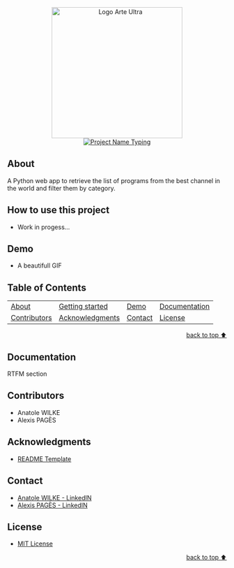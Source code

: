 <!-- Logo Section  -->
<div align="center">
    <a href="https://www.arte.tv/fr/direct/" target="_blank">
        <img src="https://i.imgur.com/Op6SYiw.png" 
        alt="Logo Arte Ultra" height="300" width="auto">
    </a>
</div>


<!-- Project title -->
<div align="center">
    <a href="https://git.io/typing-svg"><img src="https://readme-typing-svg.herokuapp.com?font=Fira+Code&pause=1000&color=FF7A33&center=true&width=435&lines=Ultimate+ARTE+Web+app" alt="Project Name Typing" /></a>
</div>

## About
A Python web app to retrieve the list of programs from the best channel in the world and filter them by category.

## How to use this project
- Work in progess...

## Demo
- A beautifull GIF

## Table of Contents

<dev align="center">
<table align="center">
        <tr>
            <td><a href="#about">About</a></td>        
            <td><a href="#how-to-use-this-project">Getting started</td>
            <td><a href="#demo">Demo</a></td>
            <td><a href="#documentation">Documentation</a></td>
        </tr>
        <tr>
            <td><a href="#contributors">Contributors</a></td>
            <td><a href="#acknowledgments">Acknowledgments</a></td>
            <td><a href="#contact">Contact</a></td>
            <td><a href="#license">License</a></td>
        </tr>
</table>
</dev>

<!-- back to top button -->
<p align="right"><a href="#how-to-use-this-project">back to top ⬆️</a></p>

## Documentation
RTFM section

## Contributors
- Anatole WILKE
- Alexis PAGÈS

## Acknowledgments
- [README Template](https://github.com/YousefIbrahimismail/Project-README-Template)

## Contact
- [Anatole WILKE - LinkedIN](https://www.linkedin.com/in/anatole-wilke-0819051a8/) 
- [Alexis PAGÈS - LinkedIN](https://www.linkedin.com/in/alexis-pag%C3%A8s-3663551a9/)

## License
- [MIT License](./LICENSE)

<!-- back to top button -->
<p align="right"><a href="#how-to-use-this-project">back to top ⬆️</a></p>
